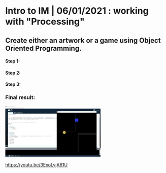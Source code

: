 # Intro to IM | 06/01/2021 : working with "Processing"

## Create either an artwork or a game using Object Oriented Programming.


#### Step 1:


#### Step 2:



#### Step 3:


### Final result:

<img src="final.png" width="300" />

https://youtu.be/3ExoLyjA61U





